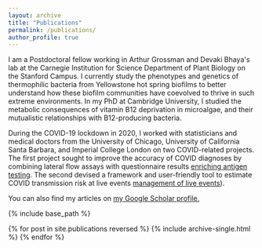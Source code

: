 ```yaml
---
layout: archive
title: "Publications"
permalink: /publications/
author_profile: true
---
```



I am a Postdoctoral fellow working in Arthur Grossman and Devaki Bhaya's lab at the Carnegie Institution for Science Department of Plant Biology on the Stanford Campus. I currently study the phenotypes and genetics of thermophilic bacteria from Yellowstone hot spring biofilms to better understand how these biofilm communities have coevolved to thrive in such extreme environments. In my PhD at Cambridge University, I studied the metabolic consequences of vitamin B12 deprivation in microalgae, and their mutualistic relationships with B12-producing bacteria. 

During the COVID-19 lockdown in 2020, I worked with statisticians and medical doctors from the University of Chicago, University of California Santa Barbara, and Imperial College London on two COVID-related projects. The first project sought to improve the accuracy of COVID diagnoses by combining lateral flow assays with questionnaire results [enriching antigen testing](). The second devised a framework and user-friendly tool to estimate COVID transmission risk at live events [management of live events]()).


  You can also find my articles on <u><a href="https://scholar.google.com/citations?user=_Tn0l5UAAAAJ&hl=en&oi=ao">my Google Scholar profile</a>.</u>


{% include base_path %}

{% for post in site.publications reversed %}
  {% include archive-single.html %}
{% endfor %}

